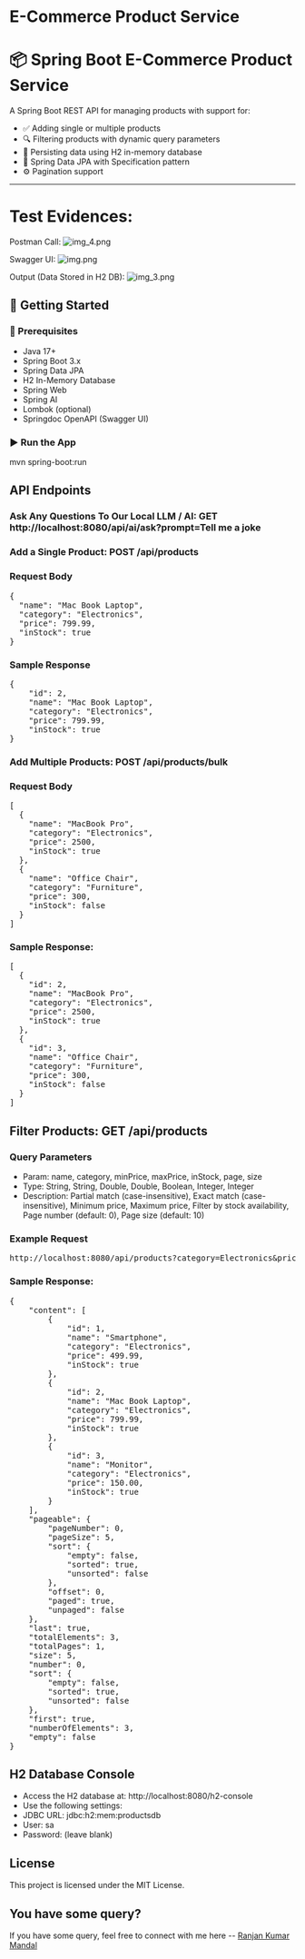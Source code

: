 # E-Commerce Product Service

# 📦 Spring Boot E-Commerce Product Service

A Spring Boot REST API for managing products with support for:

- ✅ Adding single or multiple products
- 🔍 Filtering products with dynamic query parameters
- 💾 Persisting data using H2 in-memory database
- 🧩 Spring Data JPA with Specification pattern
- ⚙️ Pagination support

---

# Test Evidences:

Postman Call:
![img_4.png](img_4.png)

Swagger UI:
![img.png](img.png)

Output (Data Stored in H2 DB):
![img_3.png](img_3.png)

## 🚀 Getting Started

### 🔧 Prerequisites

- Java 17+
- Spring Boot 3.x
- Spring Data JPA
- H2 In-Memory Database
- Spring Web
- Spring AI
- Lombok (optional)
- Springdoc OpenAPI (Swagger UI)

### ▶️ Run the App

mvn spring-boot:run


## API Endpoints

### Ask Any Questions To Our Local LLM / AI: GET http://localhost:8080/api/ai/ask?prompt=Tell me a joke

### Add a Single Product: POST /api/products

### Request Body
<pre>{
  "name": "Mac Book Laptop",
  "category": "Electronics",
  "price": 799.99,
  "inStock": true
} </pre>

### Sample Response

<pre>{
    "id": 2,
    "name": "Mac Book Laptop",
    "category": "Electronics",
    "price": 799.99,
    "inStock": true
} </pre>

### Add Multiple Products: POST /api/products/bulk

### Request Body
<pre>[
  {
    "name": "MacBook Pro",
    "category": "Electronics",
    "price": 2500,
    "inStock": true
  },
  {
    "name": "Office Chair",
    "category": "Furniture",
    "price": 300,
    "inStock": false
  }
] </pre>

### Sample Response: 
<pre>[
  {
    "id": 2,
    "name": "MacBook Pro",
    "category": "Electronics",
    "price": 2500,
    "inStock": true
  },
  {
    "id": 3,
    "name": "Office Chair",
    "category": "Furniture",
    "price": 300,
    "inStock": false
  }
] </pre>

## Filter Products: GET /api/products

### Query Parameters
- Param: name, category, minPrice, maxPrice, inStock, page, size
- Type: String, String, Double, Double, Boolean, Integer, Integer
- Description: Partial match (case-insensitive), Exact match (case-insensitive), Minimum price, Maximum price, Filter by stock availability, Page number (default: 0), Page size (default: 10)

### Example Request
<pre>http://localhost:8080/api/products?category=Electronics&priceMin=100&inStock=true&page=0&size=5 </pre>

### Sample Response: 
<pre>{
    "content": [
        {
            "id": 1,
            "name": "Smartphone",
            "category": "Electronics",
            "price": 499.99,
            "inStock": true
        },
        {
            "id": 2,
            "name": "Mac Book Laptop",
            "category": "Electronics",
            "price": 799.99,
            "inStock": true
        },
        {
            "id": 3,
            "name": "Monitor",
            "category": "Electronics",
            "price": 150.00,
            "inStock": true
        }
    ],
    "pageable": {
        "pageNumber": 0,
        "pageSize": 5,
        "sort": {
            "empty": false,
            "sorted": true,
            "unsorted": false
        },
        "offset": 0,
        "paged": true,
        "unpaged": false
    },
    "last": true,
    "totalElements": 3,
    "totalPages": 1,
    "size": 5,
    "number": 0,
    "sort": {
        "empty": false,
        "sorted": true,
        "unsorted": false
    },
    "first": true,
    "numberOfElements": 3,
    "empty": false
} </pre>

## H2 Database Console
- Access the H2 database at: http://localhost:8080/h2-console
- Use the following settings:
- JDBC URL: jdbc:h2:mem:productsdb
- User: sa
- Password: (leave blank)

## License
This project is licensed under the MIT License.

## You have some query?
If you have some query, feel free to connect with me here -- [Ranjan Kumar Mandal](https://www.linkedin.com/in/ranjan-kumar-m-818367158/)
